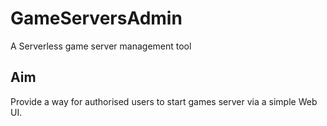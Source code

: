 # GameServersAdmin

A Serverless game server management tool

## Aim

Provide a way for authorised users to start games server via a simple Web UI.
